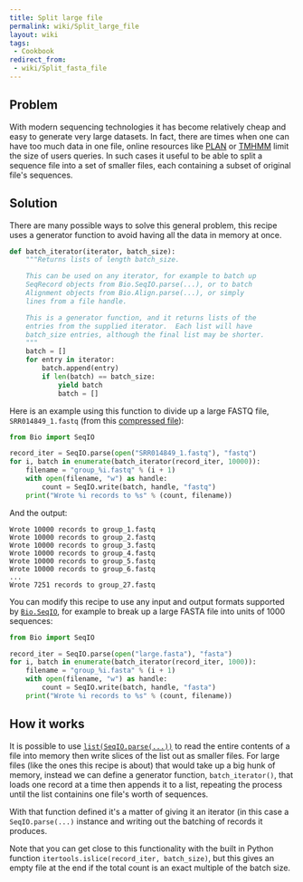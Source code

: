 ```yaml
---
title: Split large file
permalink: wiki/Split_large_file
layout: wiki
tags:
 - Cookbook
redirect_from:
 - wiki/Split_fasta_file
---
```


Problem
-------

With modern sequencing technologies it has become relatively cheap and
easy to generate very large datasets. In fact, there are times when one
can have too much data in one file, online resources like
[PLAN](http://bioinfo.noble.org/plan) or
[TMHMM](http://www.cbs.dtu.dk/services/TMHMM/) limit the size of users
queries. In such cases it useful to be able to split a sequence file
into a set of smaller files, each containing a subset of original file's
sequences.

Solution
--------

There are many possible ways to solve this general problem, this recipe
uses a generator function to avoid having all the data in memory at
once.

``` python
def batch_iterator(iterator, batch_size):
    """Returns lists of length batch_size.

    This can be used on any iterator, for example to batch up
    SeqRecord objects from Bio.SeqIO.parse(...), or to batch
    Alignment objects from Bio.Align.parse(...), or simply
    lines from a file handle.

    This is a generator function, and it returns lists of the
    entries from the supplied iterator.  Each list will have
    batch_size entries, although the final list may be shorter.
    """
    batch = []
    for entry in iterator:
        batch.append(entry)
        if len(batch) == batch_size:
            yield batch
            batch = []
```

Here is an example using this function to divide up a large FASTQ file,
`SRR014849_1.fastq` (from this [compressed
file](ftp://ftp.sra.ebi.ac.uk/vol1/fastq/SRR014/SRR014849/SRR014849_1.fastq.gz)):

``` python
from Bio import SeqIO

record_iter = SeqIO.parse(open("SRR014849_1.fastq"), "fastq")
for i, batch in enumerate(batch_iterator(record_iter, 10000)):
    filename = "group_%i.fastq" % (i + 1)
    with open(filename, "w") as handle:
        count = SeqIO.write(batch, handle, "fastq")
    print("Wrote %i records to %s" % (count, filename))
```

And the output:

```
Wrote 10000 records to group_1.fastq
Wrote 10000 records to group_2.fastq
Wrote 10000 records to group_3.fastq
Wrote 10000 records to group_4.fastq
Wrote 10000 records to group_5.fastq
Wrote 10000 records to group_6.fastq
...
Wrote 7251 records to group_27.fastq
```

You can modify this recipe to use any input and output formats supported
by [`Bio.SeqIO`](SeqIO "wikilink"), for example to break up a large FASTA
file into units of 1000 sequences:

``` python
from Bio import SeqIO

record_iter = SeqIO.parse(open("large.fasta"), "fasta")
for i, batch in enumerate(batch_iterator(record_iter, 1000)):
    filename = "group_%i.fasta" % (i + 1)
    with open(filename, "w") as handle:
        count = SeqIO.write(batch, handle, "fasta")
    print("Wrote %i records to %s" % (count, filename))
```

How it works
------------

It is possible to use [`list(SeqIO.parse(...))`](SeqIO "wikilink") to read
the entire contents of a file into memory then write slices of the list
out as smaller files. For large files (like the ones this recipe is
about) that would take up a big hunk of memory, instead we can define a
generator function, `batch_iterator()`, that loads one record at a time
then appends it to a list, repeating the process until the list
containins one file's worth of sequences.

With that function defined it's a matter of giving it an iterator (in
this case a `SeqIO.parse(...)` instance and writing out the batching of
records it produces.

Note that you can get close to this functionality with the built in
Python function `itertools.islice(record_iter, batch_size)`, but this
gives an empty file at the end if the total count is an exact multiple
of the batch size.
